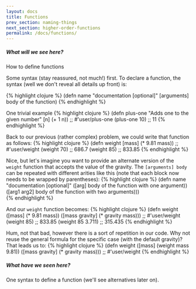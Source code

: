 ```yaml
---
layout: docs
title: Functions 
prev_section: naming-things
next_section: higher-order-functions
permalink: /docs/functions/
---
```


<div class="note">
  <h5>What will we see here?</h5>
  <p>How to define functions</p>
</div>

Some syntax (stay reassured, not much!) first. To declare a function, the syntax (well we don't reveal all details up front) is:

{% highlight clojure %}
(defn name 
	"documentation [optional]" 
	[arguments] 
		body of the function)
{% endhighlight %}

One trivial example
{% highlight clojure %}
(defn plus-one
	"Adds one to the given number"
  	[n] (+ 1 n))
;; #'user/plus-one
(plus-one 10)
;; 11
{% endhighlight %}

Back to our previous (rather complex) problem, we could write that function as follows:
{% highlight clojure %}
(defn weight [mass]
	(* 9.81 mass))
;; #'user/weight
(weight 70)
;; 686.7
(weight 85)
;; 833.85
{% endhighlight %}	

Nice, but let's imagine you want to provide an alternate version of the `weight` function that accepts the value of the gravity.
The `[arguments] body` can be repeated with different arities like this (note that each block now needs to be wrapped by parentheses):
{% highlight clojure %}
(defn name 
	"documentation [optional]" 
	([arg] 
		body of the function with one argument))
	([arg1 arg2] 
		body of the function with two arguments)))	
{% endhighlight %}

And our `weight` function becomes:
{% highlight clojure %}
(defn weight
  ([mass] (* 9.81 mass))
  ([mass gravity] (* gravity mass)))
;; #'user/weight
(weight 85)
;; 833.85
(weight 85 3.711)
;; 315.435
{% endhighlight %}

Hum, not that bad, however there is a sort of repetition in our code. Why not reuse the general formula for the specific case (with the default gravity)?
That leads us to:
{% highlight clojure %}
(defn weight
	([mass] (weight mass 9.81))
	([mass gravity] (* gravity mass)))
;; #'user/weight
{% endhighlight %}

<div class="note">
  <h5>What have we seen here?</h5>
  <p>One syntax to define a function (we'll see alternatives later on).</p>  
</div>



